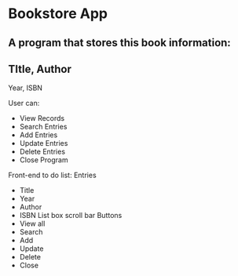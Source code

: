 # Bookstore App
## A program that stores this book information:
## TItle, Author
Year, ISBN

User can:
- View Records
- Search Entries
- Add Entries
- Update Entries
- Delete Entries
- Close Program

Front-end to do list:
Entries
- Title
- Year
- Author
- ISBN
List box
scroll bar
Buttons
- View all
- Search
- Add
- Update
- Delete
- Close